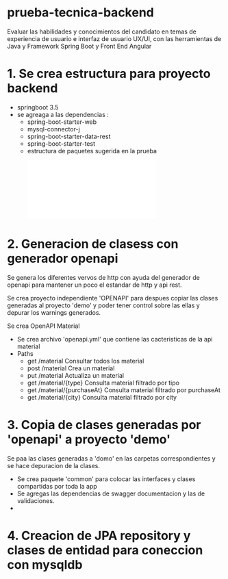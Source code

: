 # prueba-tecnica-backend
Evaluar las habilidades y conocimientos del candidato en temas de experiencia de usuario e interfaz de usuario UX/UI, con las herramientas de Java y Framework Spring Boot y Front End Angular

# 1. Se crea estructura para proyecto backend

- springboot 3.5
- se agreaga a las dependencias :
  - spring-boot-starter-web
  - mysql-connector-j
  - spring-boot-starter-data-rest
  - spring-boot-starter-test
  - estructura de paquetes sugerida en la prueba
    ![Archivo pdf con prueba solicitada.](Prueba_Tecnica_Desarrollor_Full_Stack_SP.pdf)



# 2. Generacion de clasess con generador openapi

Se genera los diferentes vervos de http con ayuda del generador de openapi para mantener un poco el estandar de http y api rest.

Se crea proyecto independiente 'OPENAPI' para despues copiar las clases generadas al proyecto 'demo' y poder tener control sobre las ellas y depurar los warnings generados.

Se crea OpenAPI Material
  - Se crea archivo 'openapi.yml' que  contiene las cacteristicas de la api material
  - Paths
    - get  /material               Consultar todos los material
    - post /material               Crea un material
    - put  /material               Actualiza un material
    - get  /material/{type}        Consulta material filtrado por tipo
    - get  /material/{purchaseAt}  Consulta material filtrado por purchaseAt
    - get  /material/{city}        Consulta material filtrado por city



# 3. Copia de clases generadas por 'openapi' a proyecto 'demo'

Se paa las clases generadas a 'domo' en las carpetas correspondientes y se hace depuracion de la clases.

- Se crea paquete 'common' para colocar las interfaces y clases compartidas por toda la app
- Se agregas las dependencias  de swagger documentacion y las de validaciones.
- 

# 4. Creacion de JPA repository y clases de entidad para coneccion con mysqldb
